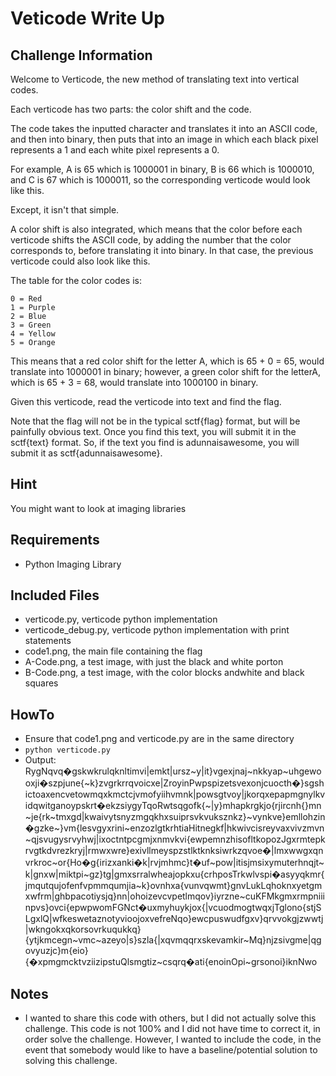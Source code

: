 # Veticode Write Up

## Challenge Information
  Welcome to Verticode, the new method of translating text into vertical codes.

  Each verticode has two parts: the color shift and the code.

  The code takes the inputted character and translates it into an ASCII code, and then into binary, then puts that into an image in which each black pixel represents a 1 and each white pixel represents a 0.

  For example, A is 65 which is 1000001 in binary, B is 66 which is 1000010, and C is 67 which is 1000011, so the corresponding verticode would look like this.

  Except, it isn't that simple.

  A color shift is also integrated, which means that the color before each verticode shifts the ASCII code, by adding the number that the color corresponds to, before translating it into binary. In that case, the previous verticode could also look like this.

  The table for the color codes is:

    0 = Red
    1 = Purple
    2 = Blue
    3 = Green
    4 = Yellow
    5 = Orange

  This means that a red color shift for the letter A, which is 65 + 0 = 65, would translate into 1000001 in binary; however, a green color shift for the letterA, which is 65 + 3 = 68, would translate into 1000100 in binary.

  Given this verticode, read the verticode into text and find the flag.

  Note that the flag will not be in the typical sctf{flag} format, but will be painfully obvious text. Once you find this text, you will submit it in the sctf{text} format. So, if the text you find is adunnaisawesome, you will submit it as sctf{adunnaisawesome}.

## Hint
  You might want to look at imaging libraries

## Requirements
  - Python Imaging Library

## Included Files
  - verticode.py, verticode python implementation
  - verticode_debug.py, verticode python implementation with print statements
  - code1.png, the main file containing the flag
  - A-Code.png, a test image, with just the black and white porton
  - B-Code.png, a test image, with the color blocks andwhite and black squares

## HowTo
  - Ensure that code1.png and verticode.py are in the same directory
  - `python verticode.py`
  - Output:
    RygNqvq�gskwkrulqknltimvi|emkt|ursz~y|it}vgexjnaj~nkkyap~uhgewooxji�szpjune{~k}zvgrkrrqvoicxe|ZroyinPwpspizetsvexonjcuocth�}sgshictoaxencvetowmqxkmctcjvmofyiihvmnk|powsgtvoy|jkorqxepapmgnylkvidqwitganoypskrt�ekzsiygyTqoRwtsqgofk{~|y}mhapkrgkjo{rjircnh{}mn~je{rk~tmxgd|kwaivytsnyzmgqkhxsuiprsvkvuksznkz}~vynkve}emllohzin�gzke~}vm{lesvgyxrini~enzozlgtkrhtiaHitnegkf|hkwivcisreyvaxvivzmvn~qjsvugysrvyhwj|ixoctntpcgmjxnmvkvi{ewpemnzhisofltkopozJgxrmtepkrvgtkdvrezkryj|rmwxwre}exivllmeyspzstlktknksiwrkzqvoe�|lmxwwgxqnvrkroc~or{Ho�g{irizxanki�k|rvjmhmc}t�uf~pow|itisjmsixymuterhnqjt~k|gnxw|miktpi~gz}tg|gmxsrralwheajopkxu{crhposTrkwlvspi�asyyqkmr{jmqutqujofenfvpmmqumjia~k}ovnhxa{vunvqwmt}gnvLukLqhoknxyetgmxwfrm|ghbpacotiysjq}nn|ohoizevcvpetlmqov}iyrzne~cuKFMkgmxrmpniiinpvs}ovci{epwpwomFGNct�uxmyhuykjox{|vcuodmogtwqxjTglono{stjSLgxlQ|wfkeswetaznotyvioojoxvefreNqo}ewcpuswudfgxv}qrvvokgjzwwtj|wkngokxqkorsovrkuqukkq}{ytjkmcegn~vmc~azeyo|s}szla{|xqvmqqrxskevamkir~Mq}njzsivgme|qgovyuzjc}m{eio}{�xpmgmcktvziizipstuQlsmgtiz~csqrq�ati{enoinOpi~grsonoi}iknNwo

## Notes
  - I wanted to share this code with others, but I did not actually solve this challenge. This code is not 100% and I did not have time to correct it, in order solve the challenge. However, I wanted to include the code, in the event that somebody would like to have a baseline/potential solution to solving this challenge.
